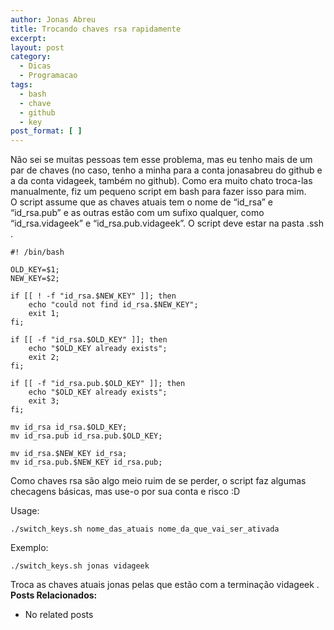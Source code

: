 ```yaml
---
author: Jonas Abreu
title: Trocando chaves rsa rapidamente
excerpt:
layout: post
category:
  - Dicas
  - Programacao
tags:
  - bash
  - chave
  - github
  - key
post_format: [ ]
---
```

Não sei se muitas pessoas tem esse problema, mas eu tenho mais de um par de chaves (no caso, tenho a minha para a conta jonasabreu do github e a da conta vidageek, também no github). Como era muito chato troca-las manualmente, fiz um pequeno script em bash para fazer isso para mim.  
O script assume que as chaves atuais tem o nome de “id\_rsa” e “id\_rsa.pub” e as outras estão com um sufixo qualquer, como “id\_rsa.vidageek” e “id\_rsa.pub.vidageek”. O script deve estar na pasta .ssh .

    
    #! /bin/bash
    
    OLD_KEY=$1;
    NEW_KEY=$2;
    
    if [[ ! -f "id_rsa.$NEW_KEY" ]]; then
    	echo "could not find id_rsa.$NEW_KEY";
    	exit 1;
    fi;
    
    if [[ -f "id_rsa.$OLD_KEY" ]]; then
    	echo "$OLD_KEY already exists";
    	exit 2;
    fi;
    
    if [[ -f "id_rsa.pub.$OLD_KEY" ]]; then
    	echo "$OLD_KEY already exists";
    	exit 3;
    fi;
    
    mv id_rsa id_rsa.$OLD_KEY;
    mv id_rsa.pub id_rsa.pub.$OLD_KEY;
    
    mv id_rsa.$NEW_KEY id_rsa;
    mv id_rsa.pub.$NEW_KEY id_rsa.pub;
    
    

Como chaves rsa são algo meio ruim de se perder, o script faz algumas checagens básicas, mas use-o por sua conta e risco :D

Usage:

    ./switch_keys.sh nome_das_atuais nome_da_que_vai_ser_ativada
    

Exemplo:

    ./switch_keys.sh jonas vidageek
    

Troca as chaves atuais jonas pelas que estão com a terminação vidageek . 
**Posts Relacionados:** 
*   No related posts

















